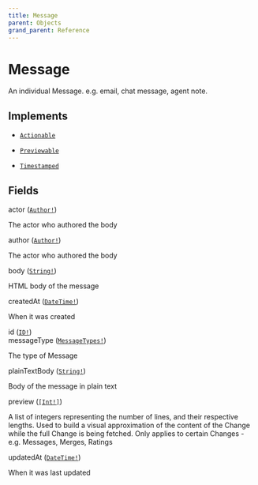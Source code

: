 ```yaml
---
title: Message
parent: Objects
grand_parent: Reference
---
```


# Message

An individual Message. e.g. email, chat message, agent note.

## Implements

- <code><a href="/docs/reference/interface/actionable">Actionable</a></code>

- <code><a href="/docs/reference/interface/previewable">Previewable</a></code>

- <code><a href="/docs/reference/interface/timestamped">Timestamped</a></code>

## Fields

<div class="field-entry ">
  <span id="actor" class="field-name anchored">actor (<code><a href="/docs/reference/union/author">Author!</a></code>)</span>

  <div class="description-wrapper">
   <p>The actor who authored the body</p>

  </div>
</div>

<div class="field-entry ">
  <span id="author" class="field-name anchored">author (<code><a href="/docs/reference/union/author">Author!</a></code>)</span>

  <div class="description-wrapper">
   <p>The actor who authored the body</p>

  </div>
</div>

<div class="field-entry ">
  <span id="body" class="field-name anchored">body (<code><a href="/docs/reference/scalar/string">String!</a></code>)</span>

  <div class="description-wrapper">
   <p>HTML body of the message</p>

  </div>
</div>

<div class="field-entry ">
  <span id="createdat" class="field-name anchored">createdAt (<code><a href="/docs/reference/scalar/datetime">DateTime!</a></code>)</span>

  <div class="description-wrapper">
   <p>When it was created</p>

  </div>
</div>

<div class="field-entry ">
  <span id="id" class="field-name anchored">id (<code><a href="/docs/reference/scalar/id">ID!</a></code>)</span>

  <div class="description-wrapper">

  </div>
</div>

<div class="field-entry ">
  <span id="messagetype" class="field-name anchored">messageType (<code><a href="/docs/reference/enum/messagetypes">MessageTypes!</a></code>)</span>

  <div class="description-wrapper">
   <p>The type of Message</p>

  </div>
</div>

<div class="field-entry ">
  <span id="plaintextbody" class="field-name anchored">plainTextBody (<code><a href="/docs/reference/scalar/string">String!</a></code>)</span>

  <div class="description-wrapper">
   <p>Body of the message in plain text</p>

  </div>
</div>

<div class="field-entry ">
  <span id="preview" class="field-name anchored">preview (<code><a href="/docs/reference/scalar/int">[Int!]</a></code>)</span>

  <div class="description-wrapper">
   <p>A list of integers representing the number of lines, and their respective
lengths. Used to build a visual approximation of the content of the Change
while the full Change is being fetched. Only applies to certain Changes - e.g.
Messages, Merges, Ratings</p>

  </div>
</div>

<div class="field-entry ">
  <span id="updatedat" class="field-name anchored">updatedAt (<code><a href="/docs/reference/scalar/datetime">DateTime!</a></code>)</span>

  <div class="description-wrapper">
   <p>When it was last updated</p>

  </div>
</div>

